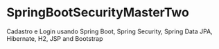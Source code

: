 # SpringBootSecurityMasterTwo
Cadastro e Login usando Spring Boot, Spring Security, Spring Data JPA, Hibernate, H2, JSP and Bootstrap

